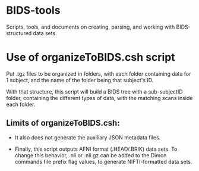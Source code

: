 
# BIDS-tools

Scripts, tools, and documents on creating, parsing, and working with
BIDS-structured data sets.



Use of organizeToBIDS.csh script
================================

Put .tgz files to be organized in folders, with each folder containing
data for 1 subject, and the name of the folder being that subject's ID.

With that structure, this script will build a BIDS tree with a
sub-subjectID folder, containing the different types of data, with the
matching scans inside each folder.


Limits of organizeToBIDS.csh:
-----------------------------

* It also does not generate the auxiliary JSON metadata files.

* Finally, this script outputs AFNI format (.HEAD/.BRIK) data sets.  To
change this behavior, .nii or .nii.gz can be added to the Dimon commands
file prefix flag values, to generate NIFTI-formatted data sets.

